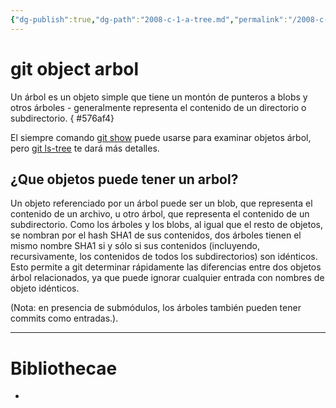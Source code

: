 ```yaml
---
{"dg-publish":true,"dg-path":"2008-c-1-a-tree.md","permalink":"/2008-c-1-a-tree/"}
---
```


# git object arbol
Un árbol es un objeto simple que tiene un montón de punteros a blobs y otros árboles - generalmente representa el contenido de un directorio o subdirectorio.
{ #576af4}


<style> .container {font-family: sans-serif; text-align: center;} .button-wrapper button {z-index: 1;height: 40px; width: 100px; margin: 10px;padding: 5px;} .excalidraw .App-menu_top .buttonList { display: flex;} .excalidraw-wrapper { height: 800px; margin: 50px; position: relative;} :root[dir="ltr"] .excalidraw .layer-ui__wrapper .zen-mode-transition.App-menu_bottom--transition-left {transform: none;} </style><script src="https://cdn.jsdelivr.net/npm/react@17/umd/react.production.min.js"></script><script src="https://cdn.jsdelivr.net/npm/react-dom@17/umd/react-dom.production.min.js"></script><script type="text/javascript" src="https://cdn.jsdelivr.net/npm/@excalidraw/excalidraw@0/dist/excalidraw.production.min.js"></script><div id="2008-c-1-a-arbolexcalidraw.md1"></div><script>(function(){const InitialData={"type":"excalidraw","version":2,"source":"https://github.com/zsviczian/obsidian-excalidraw-plugin/releases/tag/2.2.7","elements":[{"type":"rectangle","version":95,"versionNonce":838676083,"index":"a0","isDeleted":false,"id":"x8MEfpoK","fillStyle":"solid","strokeWidth":2,"strokeStyle":"dashed","roughness":2,"opacity":100,"angle":0,"x":-215.02389526367188,"y":-146.50725555419922,"strokeColor":"#1e1e1e","backgroundColor":"#a5d8ff","width":358.2105712890625,"height":322.0608825683594,"seed":838534387,"groupIds":["6o7o98ap95_9G5X01lSIN"],"frameId":null,"roundness":{"type":3},"boundElements":[],"updated":1719256528162,"link":"[[Thesaurus/2008-c-1-a-tree\|2008-c-1-a-tree]]","locked":false},{"type":"line","version":125,"versionNonce":1518857503,"index":"a1","isDeleted":false,"id":"GfVHCm_fTzwn08LOs8Zi9","fillStyle":"solid","strokeWidth":2,"strokeStyle":"solid","roughness":1,"opacity":100,"angle":0,"x":-215.02389526367188,"y":-79.6850814819336,"strokeColor":"#1e1e1e","backgroundColor":"transparent","width":358.9232176268231,"height":2.5113990350782274,"seed":132004947,"groupIds":["6o7o98ap95_9G5X01lSIN"],"frameId":null,"roundness":{"type":2},"boundElements":[],"updated":1719256528162,"link":null,"locked":false,"startBinding":null,"endBinding":null,"lastCommittedPoint":null,"startArrowhead":null,"endArrowhead":null,"points":[[0,0],[358.9232176268231,-2.5113990350782274]]},{"type":"line","version":33,"versionNonce":1678784593,"index":"a2","isDeleted":false,"id":"YnCqJ14_1KWrdI8CLFu1Z","fillStyle":"solid","strokeWidth":2,"strokeStyle":"solid","roughness":1,"opacity":100,"angle":0,"x":14.869253360040261,"y":-145.28466347810425,"strokeColor":"#1e1e1e","backgroundColor":"transparent","width":1.6742815709076808,"height":64.45902423502989,"seed":974472317,"groupIds":["6o7o98ap95_9G5X01lSIN"],"frameId":null,"roundness":{"type":2},"boundElements":[],"updated":1719256528162,"link":null,"locked":false,"startBinding":null,"endBinding":null,"lastCommittedPoint":null,"startArrowhead":null,"endArrowhead":null,"points":[[0,0],[1.6742815709076808,64.45902423502989]]},{"type":"text","version":75,"versionNonce":1107695441,"index":"a3","isDeleted":false,"id":"EF3J6lcg","fillStyle":"solid","strokeWidth":2,"strokeStyle":"solid","roughness":1,"opacity":100,"angle":0,"x":-165.11373002677104,"y":-142.77328776430932,"strokeColor":"#1e1e1e","backgroundColor":"transparent","width":107.66996765136719,"height":57.812819127742465,"seed":139677363,"groupIds":["6o7o98ap95_9G5X01lSIN"],"frameId":null,"roundness":null,"boundElements":[],"updated":1719256528162,"link":null,"locked":false,"fontSize":46.25025530219397,"fontFamily":1,"text":"Tree","rawText":"Tree","textAlign":"left","verticalAlign":"top","containerId":null,"originalText":"Tree","autoResize":true,"lineHeight":1.25},{"type":"text","version":72,"versionNonce":1518764607,"index":"a4","isDeleted":false,"id":"Yf8LEfnU","fillStyle":"solid","strokeWidth":2,"strokeStyle":"solid","roughness":1,"opacity":100,"angle":0,"x":34.12325821264551,"y":-131.8905974811093,"strokeColor":"#1e1e1e","backgroundColor":"transparent","width":81.92655944824219,"height":52.6252961007271,"seed":959869299,"groupIds":["6o7o98ap95_9G5X01lSIN"],"frameId":null,"roundness":null,"boundElements":[],"updated":1719256528162,"link":null,"locked":false,"fontSize":42.100236880581676,"fontFamily":1,"text":"Size","rawText":"Size","textAlign":"left","verticalAlign":"top","containerId":null,"originalText":"Size","autoResize":true,"lineHeight":1.25},{"type":"line","version":129,"versionNonce":1489569073,"index":"a5","isDeleted":false,"id":"lYNGf2O7TLzUCKIdaRb6B","fillStyle":"solid","strokeWidth":2,"strokeStyle":"solid","roughness":1,"opacity":100,"angle":0,"x":-87.2606164734629,"y":-77.4770994225423,"strokeColor":"#1e1e1e","backgroundColor":"transparent","width":1.6742815709076808,"height":256.1618386904951,"seed":1153898429,"groupIds":["6o7o98ap95_9G5X01lSIN"],"frameId":null,"roundness":{"type":2},"boundElements":[],"updated":1719256528162,"link":null,"locked":false,"startBinding":null,"endBinding":null,"lastCommittedPoint":null,"startArrowhead":null,"endArrowhead":null,"points":[[0,0],[1.6742815709076808,256.1618386904951]]},{"type":"line","version":94,"versionNonce":941220447,"index":"a6","isDeleted":false,"id":"A-L3e9QSYpCl_seBtBQu8","fillStyle":"solid","strokeWidth":2,"strokeStyle":"solid","roughness":1,"opacity":100,"angle":0,"x":39.98319706825583,"y":-79.15138099344995,"strokeColor":"#1e1e1e","backgroundColor":"transparent","width":2.5113757137948483,"height":259.51037851102717,"seed":1637009917,"groupIds":["6o7o98ap95_9G5X01lSIN"],"frameId":null,"roundness":{"type":2},"boundElements":[],"updated":1719256528162,"link":null,"locked":false,"startBinding":null,"endBinding":null,"lastCommittedPoint":null,"startArrowhead":null,"endArrowhead":null,"points":[[0,0],[2.5113757137948483,259.51037851102717]]},{"type":"line","version":73,"versionNonce":1488140049,"index":"a7","isDeleted":false,"id":"Ut7a2crilF_YyIL5nH-af","fillStyle":"solid","strokeWidth":2,"strokeStyle":"solid","roughness":1,"opacity":100,"angle":0,"x":-211.23873337459685,"y":-5.9294379503798496,"strokeColor":"#1e1e1e","backgroundColor":"transparent","width":358.4988899855695,"height":5.684341886080802e-14,"seed":922889245,"groupIds":["6o7o98ap95_9G5X01lSIN"],"frameId":null,"roundness":{"type":2},"boundElements":[],"updated":1719256528162,"link":null,"locked":false,"startBinding":null,"endBinding":null,"lastCommittedPoint":null,"startArrowhead":null,"endArrowhead":null,"points":[[0,0],[358.4988899855695,5.684341886080802e-14]]},{"type":"line","version":94,"versionNonce":680279679,"index":"a8","isDeleted":false,"id":"p4rWdn5MGDU8sao1tI06-","fillStyle":"solid","strokeWidth":2,"strokeStyle":"solid","roughness":1,"opacity":100,"angle":0,"x":-210.0276404550949,"y":93.38453401429769,"strokeColor":"#1e1e1e","backgroundColor":"transparent","width":362.13237118898314,"height":1.2111604011379313,"seed":103250739,"groupIds":["6o7o98ap95_9G5X01lSIN"],"frameId":null,"roundness":{"type":2},"boundElements":[],"updated":1719256528162,"link":null,"locked":false,"startBinding":null,"endBinding":null,"lastCommittedPoint":null,"startArrowhead":null,"endArrowhead":null,"points":[[0,0],[362.13237118898314,-1.2111604011379313]]},{"type":"text","version":33,"versionNonce":607923441,"index":"a9","isDeleted":false,"id":"eSuNbIad","fillStyle":"solid","strokeWidth":2,"strokeStyle":"solid","roughness":1,"opacity":100,"angle":0,"x":-188.13526910670709,"y":-58.47546629515654,"strokeColor":"#1e1e1e","backgroundColor":"transparent","width":65.52032470703125,"height":39.92008614239849,"seed":250293853,"groupIds":["6o7o98ap95_9G5X01lSIN"],"frameId":null,"roundness":null,"boundElements":[],"updated":1719256528162,"link":null,"locked":false,"fontSize":31.93606891391879,"fontFamily":1,"text":"Blob","rawText":"Blob","textAlign":"left","verticalAlign":"top","containerId":null,"originalText":"Blob","autoResize":true,"lineHeight":1.25},{"type":"text","version":32,"versionNonce":1855854239,"index":"aA","isDeleted":false,"id":"I5ybXpKB","fillStyle":"solid","strokeWidth":2,"strokeStyle":"solid","roughness":1,"opacity":100,"angle":0,"x":-183.54441434294785,"y":26.454259742081376,"strokeColor":"#1e1e1e","backgroundColor":"transparent","width":59.36396789550781,"height":31.886186225729322,"seed":1627616659,"groupIds":["6o7o98ap95_9G5X01lSIN"],"frameId":null,"roundness":null,"boundElements":[],"updated":1719256528162,"link":null,"locked":false,"fontSize":25.508948980583458,"fontFamily":1,"text":"Tree","rawText":"Tree","textAlign":"left","verticalAlign":"top","containerId":null,"originalText":"Tree","autoResize":true,"lineHeight":1.25},{"type":"text","version":46,"versionNonce":1599628465,"index":"aD","isDeleted":false,"id":"MRJ2Hlqd","fillStyle":"solid","strokeWidth":2,"strokeStyle":"solid","roughness":1,"opacity":100,"angle":0,"x":-188.5296922555035,"y":110.44933486399185,"strokeColor":"#1e1e1e","backgroundColor":"transparent","width":65.52032470703125,"height":39.92008614239849,"seed":569398173,"groupIds":["6o7o98ap95_9G5X01lSIN"],"frameId":null,"roundness":null,"boundElements":[],"updated":1719256528162,"link":null,"locked":false,"fontSize":31.93606891391879,"fontFamily":1,"text":"Blob","rawText":"Blob","textAlign":"left","verticalAlign":"top","containerId":null,"originalText":"Blob","autoResize":true,"lineHeight":1.25},{"type":"text","version":56,"versionNonce":623552145,"index":"aF","isDeleted":false,"id":"zLFsUXwL","fillStyle":"solid","strokeWidth":2,"strokeStyle":"solid","roughness":1,"opacity":100,"angle":0,"x":51.26965466832462,"y":-60.1980897161761,"strokeColor":"#1e1e1e","backgroundColor":"transparent","width":84.55996704101562,"height":25,"seed":949285597,"groupIds":["6o7o98ap95_9G5X01lSIN"],"frameId":null,"roundness":null,"boundElements":[],"updated":1719256528162,"link":null,"locked":false,"fontSize":20,"fontFamily":1,"text":"README","rawText":"README","textAlign":"left","verticalAlign":"top","containerId":null,"originalText":"README","autoResize":true,"lineHeight":1.25},{"type":"text","version":18,"versionNonce":354780927,"index":"aG","isDeleted":false,"id":"YLvK4sQi","fillStyle":"solid","strokeWidth":2,"strokeStyle":"solid","roughness":1,"opacity":100,"angle":0,"x":70.43988171910587,"y":29.62843311097234,"strokeColor":"#1e1e1e","backgroundColor":"transparent","width":44.39994812011719,"height":25,"seed":525910131,"groupIds":["6o7o98ap95_9G5X01lSIN"],"frameId":null,"roundness":null,"boundElements":[],"updated":1719256528162,"link":null,"locked":false,"fontSize":20,"fontFamily":1,"text":"test","rawText":"test","textAlign":"left","verticalAlign":"top","containerId":null,"originalText":"test","autoResize":true,"lineHeight":1.25},{"type":"text","version":67,"versionNonce":1595518065,"index":"aH","isDeleted":false,"id":"9UTnE8k6","fillStyle":"solid","strokeWidth":2,"strokeStyle":"solid","roughness":1,"opacity":100,"angle":0,"x":58.39001599644962,"y":118.35951221253484,"strokeColor":"#1e1e1e","backgroundColor":"transparent","width":71.06956481933594,"height":34.311279296875,"seed":338407165,"groupIds":["6o7o98ap95_9G5X01lSIN"],"frameId":null,"roundness":null,"boundElements":[],"updated":1719256528162,"link":null,"locked":false,"fontSize":27.449023437500003,"fontFamily":1,"text":"other","rawText":"other","textAlign":"left","verticalAlign":"top","containerId":null,"originalText":"other","autoResize":true,"lineHeight":1.25},{"type":"text","version":256,"versionNonce":464700227,"index":"aI","isDeleted":false,"id":"NgodblrL","fillStyle":"hachure","strokeWidth":1,"strokeStyle":"solid","roughness":1,"opacity":100,"angle":0,"x":-43.42761858606991,"y":-53.59577712359979,"strokeColor":"#1e1e1e","backgroundColor":"transparent","width":33.45353698730469,"height":19.02868169961299,"seed":446307939,"groupIds":["LgI4aQ9oq5EMr2O5wg39n"],"frameId":null,"roundness":null,"boundElements":[],"updated":1719294809600,"link":"[[Thesaurus/2008-d-git-hash\|2008-d-git-hash]]","locked":false,"fontSize":15.222945359690392,"fontFamily":1,"text":"hash","rawText":"hash","textAlign":"left","verticalAlign":"top","containerId":null,"originalText":"hash","autoResize":true,"lineHeight":1.25},{"type":"text","version":323,"versionNonce":1275130275,"index":"aJ","isDeleted":false,"id":"QXw4QknM","fillStyle":"hachure","strokeWidth":1,"strokeStyle":"solid","roughness":1,"opacity":100,"angle":0,"x":-43.82764300013241,"y":30.804247290462712,"strokeColor":"#1e1e1e","backgroundColor":"transparent","width":33.45353698730469,"height":19.02868169961299,"seed":1145017293,"groupIds":["WrMGEjkpVNindm_aS_deI"],"frameId":null,"roundness":null,"boundElements":[],"updated":1719294820035,"link":"[[Thesaurus/2008-d-git-hash\|2008-d-git-hash]]","locked":false,"fontSize":15.222945359690392,"fontFamily":1,"text":"hash","rawText":"hash","textAlign":"left","verticalAlign":"top","containerId":null,"originalText":"hash","autoResize":true,"lineHeight":1.25},{"type":"text","version":259,"versionNonce":1200418093,"index":"aM","isDeleted":false,"id":"6aRQHoFz","fillStyle":"hachure","strokeWidth":1,"strokeStyle":"solid","roughness":1,"opacity":100,"angle":0,"x":-43.82764300013241,"y":116.80421677288459,"strokeColor":"#1e1e1e","backgroundColor":"transparent","width":33.45353698730469,"height":19.02868169961299,"seed":1380339405,"groupIds":["b-GDkoItjNgwJhUehG-2q"],"frameId":null,"roundness":null,"boundElements":[],"updated":1719294821281,"link":"[[Thesaurus/2008-d-git-hash\|2008-d-git-hash]]","locked":false,"fontSize":15.222945359690392,"fontFamily":1,"text":"hash","rawText":"hash","textAlign":"left","verticalAlign":"top","containerId":null,"originalText":"hash","autoResize":true,"lineHeight":1.25},{"type":"text","version":83,"versionNonce":1083862701,"index":"aE","isDeleted":true,"id":"tg3NArHg","fillStyle":"hachure","strokeWidth":1,"strokeStyle":"solid","roughness":1,"opacity":100,"angle":0,"x":-77.96765764856991,"y":124.72908249554084,"strokeColor":"#1e1e1e","backgroundColor":"transparent","width":111.68495178222656,"height":19.02868169961299,"seed":319477011,"groupIds":["6o7o98ap95_9G5X01lSIN"],"frameId":null,"roundness":null,"boundElements":[],"updated":1719294823125,"link":"[[Thesaurus/2008-d-git-hash\|2008-d-git-hash]]","locked":false,"fontSize":15.222945359690392,"fontFamily":1,"text":"📍[[git hash\|git hash]]","rawText":"[[Thesaurus/2008-d-git-hash\|git hash]]","textAlign":"left","verticalAlign":"top","containerId":null,"originalText":"📍[[git hash\|git hash]]","autoResize":true,"lineHeight":1.25},{"type":"text","version":72,"versionNonce":1798356877,"index":"aN","isDeleted":true,"id":"7q39E9Bz","fillStyle":"hachure","strokeWidth":1,"strokeStyle":"solid","roughness":1,"opacity":100,"angle":0,"x":-79.08834704065976,"y":-50.88679516051204,"strokeColor":"#1e1e1e","backgroundColor":"transparent","width":111.68495178222656,"height":19.02868169961299,"seed":29483,"groupIds":["6o7o98ap95_9G5X01lSIN"],"frameId":null,"roundness":null,"boundElements":[],"updated":1719294821582,"link":"[[Thesaurus/2008-d-git-hash\|2008-d-git-hash]]","locked":false,"fontSize":15.222945359690392,"fontFamily":1,"text":"📍[[git hash\|git hash]]","rawText":"[[Thesaurus/2008-d-git-hash\|git hash]]","textAlign":"left","verticalAlign":"top","containerId":null,"originalText":"📍[[git hash\|git hash]]","autoResize":true,"lineHeight":1.25},{"type":"text","version":82,"versionNonce":753306563,"index":"aO","isDeleted":true,"id":"XDGGic6W","fillStyle":"hachure","strokeWidth":1,"strokeStyle":"solid","roughness":1,"opacity":100,"angle":0,"x":-76.88306292200741,"y":32.163957983822094,"strokeColor":"#1e1e1e","backgroundColor":"transparent","width":111.68495178222656,"height":19.02868169961299,"seed":1919593053,"groupIds":["6o7o98ap95_9G5X01lSIN"],"frameId":null,"roundness":null,"boundElements":[],"updated":1719294821582,"link":"[[Thesaurus/2008-d-git-hash\|2008-d-git-hash]]","locked":false,"fontSize":15.222945359690392,"fontFamily":1,"text":"📍[[git hash\|git hash]]","rawText":"[[Thesaurus/2008-d-git-hash\|git hash]]","textAlign":"left","verticalAlign":"top","containerId":null,"originalText":"📍[[git hash\|git hash]]","autoResize":true,"lineHeight":1.25}],"appState":{"theme":"light","viewBackgroundColor":"#ffffff","currentItemStrokeColor":"#1e1e1e","currentItemBackgroundColor":"#a5d8ff","currentItemFillStyle":"solid","currentItemStrokeWidth":2,"currentItemStrokeStyle":"dashed","currentItemRoughness":2,"currentItemOpacity":100,"currentItemFontFamily":1,"currentItemFontSize":20,"currentItemTextAlign":"left","currentItemStartArrowhead":null,"currentItemEndArrowhead":"arrow","scrollX":302.4508806099957,"scrollY":73.54393398497493,"zoom":{"value":2},"currentItemRoundness":"round","gridSize":null,"gridColor":{"Bold":"#C9C9C9FF","Regular":"#EDEDEDFF"},"currentStrokeOptions":null,"previousGridSize":null,"frameRendering":{"enabled":true,"clip":true,"name":true,"outline":true},"objectsSnapModeEnabled":false},"files":{}};InitialData.scrollToContent=true;App=()=>{const e=React.useRef(null),t=React.useRef(null),[n,i]=React.useState({width:void 0,height:void 0});return React.useEffect(()=>{i({width:t.current.getBoundingClientRect().width,height:t.current.getBoundingClientRect().height});const e=()=>{i({width:t.current.getBoundingClientRect().width,height:t.current.getBoundingClientRect().height})};return window.addEventListener("resize",e),()=>window.removeEventListener("resize",e)},[t]),React.createElement(React.Fragment,null,React.createElement("div",{className:"excalidraw-wrapper",ref:t},React.createElement(ExcalidrawLib.Excalidraw,{ref:e,width:n.width,height:n.height,initialData:InitialData,viewModeEnabled:!0,zenModeEnabled:!0,gridModeEnabled:!1})))},excalidrawWrapper=document.getElementById("2008-c-1-a-arbolexcalidraw.md1");ReactDOM.render(React.createElement(App),excalidrawWrapper);})();</script>

El siempre comando [git show](https://mirrors.edge.kernel.org/pub/software/scm/git/docs/git-show.html) puede usarse para examinar objetos árbol, pero [git ls-tree](https://mirrors.edge.kernel.org/pub/software/scm/git/docs/git-ls-tree.html) te dará más detalles.

## ¿Que objetos puede tener un arbol?

Un objeto referenciado por un árbol puede ser un blob, que representa el contenido de un archivo, u otro árbol, que representa el contenido de un subdirectorio. Como los árboles y los blobs, al igual que el resto de objetos, se nombran por el hash SHA1 de sus contenidos, dos árboles tienen el mismo nombre SHA1 si y sólo si sus contenidos (incluyendo, recursivamente, los contenidos de todos los subdirectorios) son idénticos. Esto permite a git determinar rápidamente las diferencias entre dos objetos árbol relacionados, ya que puede ignorar cualquier entrada con nombres de objeto idénticos.

(Nota: en presencia de submódulos, los árboles también pueden tener commits como entradas.).

---
# Bibliothecae
- 
